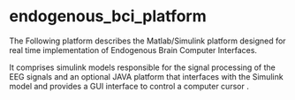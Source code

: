 # endogenous_bci_platform
The Following platform describes the Matlab/Simulink platform designed for real time implementation of 
Endogenous Brain Computer Interfaces.

It comprises simulink models responsible for the signal processing of the EEG signals and an optional JAVA platform that interfaces 
with the Simulink model and provides a GUI interface to control a computer cursor .

